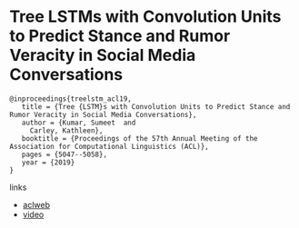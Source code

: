  # Tree LSTMs with Convolution Units to Predict Stance and Rumor Veracity in Social Media Conversations
 
 ```
 @inproceedings{treelstm_acl19,
    title = {Tree {LSTM}s with Convolution Units to Predict Stance and Rumor Veracity in Social Media Conversations},
    author = {Kumar, Sumeet  and
      Carley, Kathleen},
    booktitle = {Proceedings of the 57th Annual Meeting of the Association for Computational Linguistics (ACL)},
    pages = {5047--5058},
    year = {2019}
}
 ```
 
 links
 - [aclweb](https://aclweb.org/anthology/papers/P/P19/P19-1498/)
 - [video](http://www.livecongress.it/aol/indexSA.php?id=AC4F84B8&ticket=)
